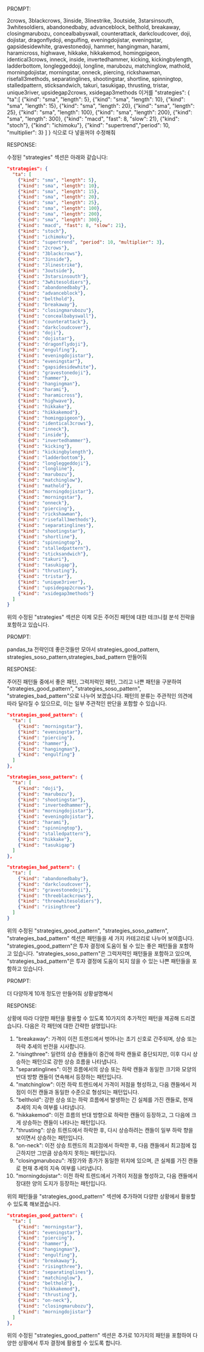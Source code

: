 PROMPT:

2crows, 3blackcrows, 3inside, 3linestrike, 3outside, 3starsinsouth, 3whitesoldiers, abandonedbaby, advanceblock, belthold, breakaway, closingmarubozu, concealbabyswall, counterattack, darkcloudcover, doji, dojistar, dragonflydoji, engulfing, eveningdojistar, eveningstar, gapsidesidewhite, gravestonedoji, hammer, hangingman, harami, haramicross, highwave, hikkake, hikkakemod, homingpigeon, identical3crows, inneck, inside, invertedhammer, kicking, kickingbylength, ladderbottom, longleggeddoji, longline, marubozu, matchinglow, mathold, morningdojistar, morningstar, onneck, piercing, rickshawman, risefall3methods, separatinglines, shootingstar, shortline, spinningtop, stalledpattern, sticksandwich, takuri, tasukigap, thrusting, tristar, unique3river, upsidegap2crows, xsidegap3methods 이거를 "strategies": { "ta":\[ {"kind": "sma", "length": 5}, {"kind": "sma", "length": 10}, {"kind": "sma", "length": 15}, {"kind": "sma", "length": 20}, {"kind": "sma", "length": 25}, {"kind": "sma", "length": 100}, {"kind": "sma", "length": 200}, {"kind": "sma", "length": 300}, {"kind": "macd", "fast": 8, "slow": 21}, {"kind": "stoch"}, {"kind": "ichimoku"}, {"kind": "supertrend","period": 10, "multiplier": 3} \] } 식으로 다 넣을꺼야 수정해줘

RESPONSE:

수정된 "strategies" 섹션은 아래와 같습니다:

```json
"strategies": {
  "ta": [
    {"kind": "sma", "length": 5},
    {"kind": "sma", "length": 10},
    {"kind": "sma", "length": 15},
    {"kind": "sma", "length": 20},
    {"kind": "sma", "length": 25},
    {"kind": "sma", "length": 100},
    {"kind": "sma", "length": 200},
    {"kind": "sma", "length": 300},
    {"kind": "macd", "fast": 8, "slow": 21},
    {"kind": "stoch"},
    {"kind": "ichimoku"},
    {"kind": "supertrend", "period": 10, "multiplier": 3},
    {"kind": "2crows"},
    {"kind": "3blackcrows"},
    {"kind": "3inside"},
    {"kind": "3linestrike"},
    {"kind": "3outside"},
    {"kind": "3starsinsouth"},
    {"kind": "3whitesoldiers"},
    {"kind": "abandonedbaby"},
    {"kind": "advanceblock"},
    {"kind": "belthold"},
    {"kind": "breakaway"},
    {"kind": "closingmarubozu"},
    {"kind": "concealbabyswall"},
    {"kind": "counterattack"},
    {"kind": "darkcloudcover"},
    {"kind": "doji"},
    {"kind": "dojistar"},
    {"kind": "dragonflydoji"},
    {"kind": "engulfing"},
    {"kind": "eveningdojistar"},
    {"kind": "eveningstar"},
    {"kind": "gapsidesidewhite"},
    {"kind": "gravestonedoji"},
    {"kind": "hammer"},
    {"kind": "hangingman"},
    {"kind": "harami"},
    {"kind": "haramicross"},
    {"kind": "highwave"},
    {"kind": "hikkake"},
    {"kind": "hikkakemod"},
    {"kind": "homingpigeon"},
    {"kind": "identical3crows"},
    {"kind": "inneck"},
    {"kind": "inside"},
    {"kind": "invertedhammer"},
    {"kind": "kicking"},
    {"kind": "kickingbylength"},
    {"kind": "ladderbottom"},
    {"kind": "longleggeddoji"},
    {"kind": "longline"},
    {"kind": "marubozu"},
    {"kind": "matchinglow"},
    {"kind": "mathold"},
    {"kind": "morningdojistar"},
    {"kind": "morningstar"},
    {"kind": "onneck"},
    {"kind": "piercing"},
    {"kind": "rickshawman"},
    {"kind": "risefall3methods"},
    {"kind": "separatinglines"},
    {"kind": "shootingstar"},
    {"kind": "shortline"},
    {"kind": "spinningtop"},
    {"kind": "stalledpattern"},
    {"kind": "sticksandwich"},
    {"kind": "takuri"},
    {"kind": "tasukigap"},
    {"kind": "thrusting"},
    {"kind": "tristar"},
    {"kind": "unique3river"},
    {"kind": "upsidegap2crows"},
    {"kind": "xsidegap3methods"}
  ]
}
```

위의 수정된 "strategies" 섹션은 이제 모든 주어진 패턴에 대한 테크니컬 분석 전략을 포함하고 있습니다.

PROMPT:

pandas\_ta 전략인데 좋은것들만 모아서 strategies\_good\_pattern, strategies\_soso\_pattern,strategies\_bad\_pattern 만들어줘

RESPONSE:

주어진 패턴들 중에서 좋은 패턴, 그럭저럭인 패턴, 그리고 나쁜 패턴을 구분하여 "strategies\_good\_pattern", "strategies\_soso\_pattern", "strategies\_bad\_pattern"으로 나누어 보겠습니다. 패턴의 분류는 주관적인 의견에 따라 달라질 수 있으므로, 이는 일부 주관적인 판단을 포함할 수 있습니다.

```json
"strategies_good_pattern": {
  "ta": [
    {"kind": "morningstar"},
    {"kind": "eveningstar"},
    {"kind": "piercing"},
    {"kind": "hammer"},
    {"kind": "hangingman"},
    {"kind": "engulfing"}
  ]
},

"strategies_soso_pattern": {
  "ta": [
    {"kind": "doji"},
    {"kind": "marubozu"},
    {"kind": "shootingstar"},
    {"kind": "invertedhammer"},
    {"kind": "morningdojistar"},
    {"kind": "eveningdojistar"},
    {"kind": "harami"},
    {"kind": "spinningtop"},
    {"kind": "stalledpattern"},
    {"kind": "hikkake"},
    {"kind": "tasukigap"}
  ]
},

"strategies_bad_pattern": {
  "ta": [
    {"kind": "abandonedbaby"},
    {"kind": "darkcloudcover"},
    {"kind": "gravestonedoji"},
    {"kind": "threeblackcrows"},
    {"kind": "threewhitesoldiers"},
    {"kind": "risingthree"}
  ]
}
```

위의 수정된 "strategies\_good\_pattern", "strategies\_soso\_pattern", "strategies\_bad\_pattern" 섹션은 패턴들을 세 가지 카테고리로 나누어 보여줍니다. "strategies\_good\_pattern"은 투자 결정에 도움이 될 수 있는 좋은 패턴들을 포함하고 있습니다. "strategies\_soso\_pattern"은 그럭저럭인 패턴들을 포함하고 있으며, "strategies\_bad\_pattern"은 투자 결정에 도움이 되지 않을 수 있는 나쁜 패턴들을 포함하고 있습니다.

PROMPT:

더 다양하게 10개 정도만 만들어줘 상황설명해서

RESPONSE:

상황에 따라 다양한 패턴을 활용할 수 있도록 10가지의 추가적인 패턴을 제공해 드리겠습니다. 다음은 각 패턴에 대한 간략한 설명입니다:

1. "breakaway": 가격이 이전 트렌드에서 벗어나는 초기 신호로 간주되며, 상승 또는 하락 추세의 반전을 시사합니다.
2. "risingthree": 일련의 상승 캔들들이 중간에 하락 캔들로 중단되지만, 이후 다시 상승하는 패턴으로 강한 상승 흐름을 나타냅니다.
3. "separatinglines": 이전 흐름에서의 상승 또는 하락 캔들과 동일한 크기와 모양의 반대 방향 캔들이 연속해서 등장하는 패턴입니다.
4. "matchinglow": 이전 하락 트렌드에서 가격이 저점을 형성하고, 다음 캔들에서 저점이 이전 캔들과 동일한 수준으로 형성되는 패턴입니다.
5. "belthold": 강한 상승 또는 하락 흐름에서 발생하는 긴 실체를 가진 캔들로, 현재 추세의 지속 여부를 나타냅니다.
6. "hikkakemod": 이전 흐름의 반대 방향으로 하락한 캔들이 등장하고, 그 다음에 크게 상승하는 캔들이 나타나는 패턴입니다.
7. "thrusting": 상승 트렌드에서 하락한 후, 다시 상승하려는 캔들이 일부 하락 향을 보이면서 상승하는 패턴입니다.
8. "on-neck": 이전 상승 트렌드의 최고점에서 하락한 후, 다음 캔들에서 최고점에 접근하지만 그만큼 상승하지 못하는 패턴입니다.
9. "closingmarubozu": 개장가와 종가가 동일한 위치에 있으며, 큰 실체를 가진 캔들로 현재 추세의 지속 여부를 나타냅니다.
10. "morningdojistar": 이전 하락 트렌드에서 가격이 저점을 형성하고, 다음 캔들에서 장대한 양의 도지가 등장하는 패턴입니다.

위의 패턴들을 "strategies\_good\_pattern" 섹션에 추가하여 다양한 상황에서 활용할 수 있도록 해보겠습니다.

```json
"strategies_good_pattern": {
  "ta": [
    {"kind": "morningstar"},
    {"kind": "eveningstar"},
    {"kind": "piercing"},
    {"kind": "hammer"},
    {"kind": "hangingman"},
    {"kind": "engulfing"},
    {"kind": "breakaway"},
    {"kind": "risingthree"},
    {"kind": "separatinglines"},
    {"kind": "matchinglow"},
    {"kind": "belthold"},
    {"kind": "hikkakemod"},
    {"kind": "thrusting"},
    {"kind": "on-neck"},
    {"kind": "closingmarubozu"},
    {"kind": "morningdojistar"}
  ]
},
```

위의 수정된 "strategies\_good\_pattern" 섹션은 추가로 10가지의 패턴을 포함하여 다양한 상황에서 투자 결정에 활용할 수 있도록 합니다.